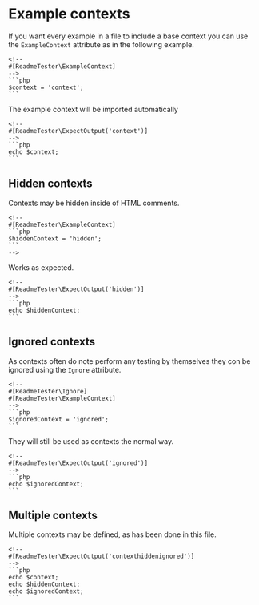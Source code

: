 # Example contexts

If you want every example in a file to include a base context you can use
the `ExampleContext` attribute as in the following example.

    <!--
    #[ReadmeTester\ExampleContext]
    -->
    ```php
    $context = 'context';
    ```

The example context will be imported automatically

    <!--
    #[ReadmeTester\ExpectOutput('context')]
    -->
    ```php
    echo $context;
    ```

## Hidden contexts

Contexts may be hidden inside of HTML comments.

    <!--
    #[ReadmeTester\ExampleContext]
    ```php
    $hiddenContext = 'hidden';
    ```
    -->

Works as expected.

    <!--
    #[ReadmeTester\ExpectOutput('hidden')]
    -->
    ```php
    echo $hiddenContext;
    ```

## Ignored contexts

As contexts often do note perform any testing by themselves they con be ignored
using the `Ignore` attribute.

    <!--
    #[ReadmeTester\Ignore]
    #[ReadmeTester\ExampleContext]
    -->
    ```php
    $ignoredContext = 'ignored';
    ```

They will still be used as contexts the normal way.

    <!--
    #[ReadmeTester\ExpectOutput('ignored')]
    -->
    ```php
    echo $ignoredContext;
    ```

## Multiple contexts

Multiple contexts may be defined, as has been done in this file.

    <!--
    #[ReadmeTester\ExpectOutput('contexthiddenignored')]
    -->
    ```php
    echo $context;
    echo $hiddenContext;
    echo $ignoredContext;
    ```
